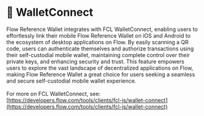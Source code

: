 # 🔌 WalletConnect

Flow Reference Wallet integrates with FCL WalletConnect, enabling users to effortlessly link their mobile Flow Reference Wallet on iOS and Android to the ecosystem of desktop applications on Flow. By easily scanning a QR code, users can authenticate themselves and authorize transactions using their self-custodial mobile wallet, maintaining complete control over their private keys, and enhancing security and trust. This feature empowers users to explore the vast landscape of decentralized applications on Flow, making Flow Reference Wallet a great choice for users seeking a seamless and secure self-custodial mobile wallet experience.\
\
For more on FCL WalletConnect, see: [https://developers.flow.com/tools/clients/fcl-js/wallet-connect](https://developers.flow.com/tools/clients/fcl-js/wallet-connect)
